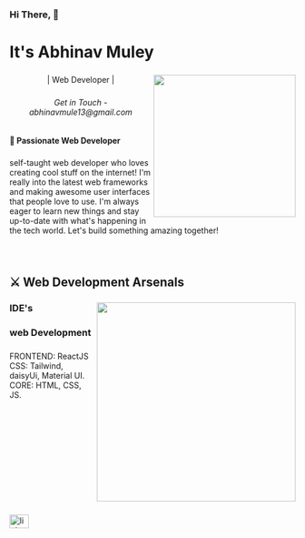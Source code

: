 
<h3 align="left">Hi There, 👋</h3>

<!-- ###

<br clear="both"> -->

<h1 align="left">It's Abhinav Muley</h1>

###
<img align="right" height="250" src="https://media1.tenor.com/m/s9-dLmjOyv8AAAAC/anime-asta.gif"  />

###

<p align="center">| Web Developer |</p>

###

<h6 align="center">Get in Touch - abhinavmule13@gmail.com</h6>

###

<h4 align="left">🌟 Passionate Web Developer</h4>

###

<p align="left">self-taught web developer who loves creating cool stuff on the internet! I'm really into the latest web frameworks and making awesome user interfaces that people love to use. I'm always eager to learn new things and stay up-to-date with what's happening in the tech world. Let's build something amazing together!</p>

###

<br clear="both">

<h2 align="left">⚔ Web Development Arsenals</h2>

###

  <img align="right" height="350" src="https://github.com/Abhinav-Muley/Abhinav-Muley/blob/main/Animation%20-%201709204641157%20(1)%20(1).gif?raw=true"  />

###

<h3 align="left">IDE's</h3>

<h3 align="left">web Development</h3>

###

<p align="left">FRONTEND:  ReactJS<br>CSS:  Tailwind, daisyUi, Material UI.<br>CORE:  HTML, CSS, JS.

###


<br clear="both">

###


###



<span align="left">
<div>
 
  <a href="https://www.linkedin.com/in/abhinav-muley-9b7215208/" target="_blank">
    <img src="https://raw.githubusercontent.com/maurodesouza/profile-readme-generator/master/src/assets/icons/social/linkedin/default.svg" width="34" height="24" alt="linkedin logo"  />
  </a>
  </div>
</span>
</span>

###
